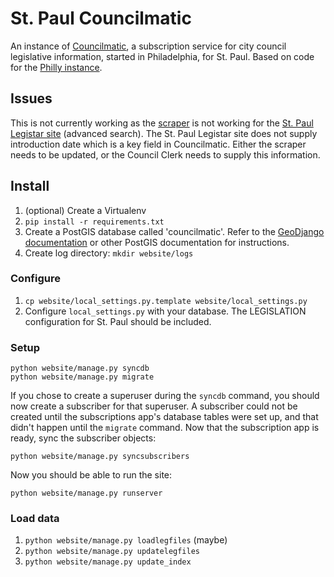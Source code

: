 # St. Paul Councilmatic

An instance of [Councilmatic](https://github.com/codeforamerica/councilmatic), a subscription service for city council legislative information, started in Philadelphia, for St. Paul.  Based on code for the [Philly instance](https://github.com/mjumbewu/philly-councilmatic).

## Issues

This is not currently working as the [scraper](https://github.com/fgregg/legistar-scrape) is not working for the [St. Paul Legistar site](http://stpaul.legistar.com/Legislation.aspx) (advanced search).  The St. Paul Legistar site does not supply introduction date which is a key field in Councilmatic.  Either the scraper needs to be updated, or the Council Clerk needs to supply this information.


## Install

1. (optional) Create a Virtualenv
1. `pip install -r requirements.txt`
1. Create a PostGIS database called 'councilmatic'. Refer to the [GeoDjango documentation](https://docs.djangoproject.com/en/dev/ref/contrib/gis/install/postgis/) or other PostGIS documentation for instructions.
1. Create log directory: `mkdir website/logs`

### Configure

1. `cp website/local_settings.py.template website/local_settings.py`
1. Configure `local_settings.py` with your database.  The LEGISLATION configuration for St. Paul should be included.

### Setup

	python website/manage.py syncdb
	python website/manage.py migrate

If you chose to create a superuser during the `syncdb` command, you should now create a subscriber for that superuser. A subscriber could not be created until the subscriptions app's database tables were set up, and that didn't happen until the `migrate` command. Now that the subscription app is ready, sync the subscriber objects:

	python website/manage.py syncsubscribers

Now you should be able to run the site:

	python website/manage.py runserver
	
### Load data

1. `python website/manage.py loadlegfiles` (maybe)
1. `python website/manage.py updatelegfiles`
1. `python website/manage.py update_index`